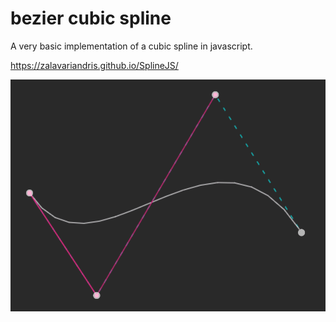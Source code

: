 # bezier cubic spline

A very basic implementation of a cubic spline in javascript.

https://zalavariandris.github.io/SplineJS/

![Screenshot](/docs/bezier.gif)